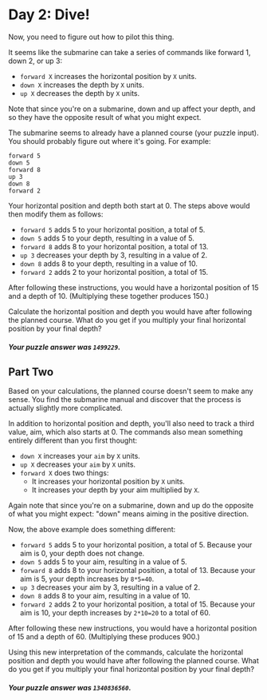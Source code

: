 # Day 2: Dive!

Now, you need to figure out how to pilot this thing.

It seems like the submarine can take a series of commands like forward 1, down
2, or up 3:

* `forward X` increases the horizontal position by `X` units.
* `down X` increases the depth by `X` units.
* `up X` decreases the depth by `X` units.

Note that since you're on a submarine, down and up affect your depth, and so
they have the opposite result of what you might expect.

The submarine seems to already have a planned course (your puzzle input). You
should probably figure out where it's going. For example:

```
forward 5
down 5
forward 8
up 3
down 8
forward 2
```

Your horizontal position and depth both start at 0. The steps above would then
modify them as follows:

* `forward 5` adds 5 to your horizontal position, a total of 5.
* `down 5` adds 5 to your depth, resulting in a value of 5.
* `forward 8` adds 8 to your horizontal position, a total of 13.
* `up 3` decreases your depth by 3, resulting in a value of 2.
* `down 8` adds 8 to your depth, resulting in a value of 10.
* `forward 2` adds 2 to your horizontal position, a total of 15.

After following these instructions, you would have a horizontal position of 15
and a depth of 10. (Multiplying these together produces 150.)

Calculate the horizontal position and depth you would have after following the
planned course. What do you get if you multiply your final horizontal position
by your final depth?

##### Your puzzle answer was `1499229`.

## Part Two

Based on your calculations, the planned course doesn't seem to make any sense.
You find the submarine manual and discover that the process is actually slightly
more complicated.

In addition to horizontal position and depth, you'll also need to track a third
value, aim, which also starts at 0. The commands also mean something entirely
different than you first thought:

* `down X` increases your `aim` by `X` units.
* `up X` decreases your `aim` by `X` units.
* `forward X` does two things:
    * It increases your horizontal position by `X` units.
    * It increases your depth by your aim multiplied by `X`.

Again note that since you're on a submarine, down and up do the opposite of what
you might expect: "down" means aiming in the positive direction.

Now, the above example does something different:

* `forward 5` adds 5 to your horizontal position, a total of 5. Because your aim
  is 0, your depth does not change.
* `down 5` adds 5 to your aim, resulting in a value of 5.
* `forward 8` adds 8 to your horizontal position, a total of 13. Because your
  aim is 5, your depth increases by `8*5=40`.
* `up 3` decreases your aim by 3, resulting in a value of 2.
* `down 8` adds 8 to your aim, resulting in a value of 10.
* `forward 2` adds 2 to your horizontal position, a total of 15. Because your
  aim is 10, your depth increases by `2*10=20` to a total of 60.

After following these new instructions, you would have a horizontal position of
15 and a depth of 60. (Multiplying these produces 900.)

Using this new interpretation of the commands, calculate the horizontal position
and depth you would have after following the planned course. What do you get if
you multiply your final horizontal position by your final depth?

##### Your puzzle answer was `1340836560`.
